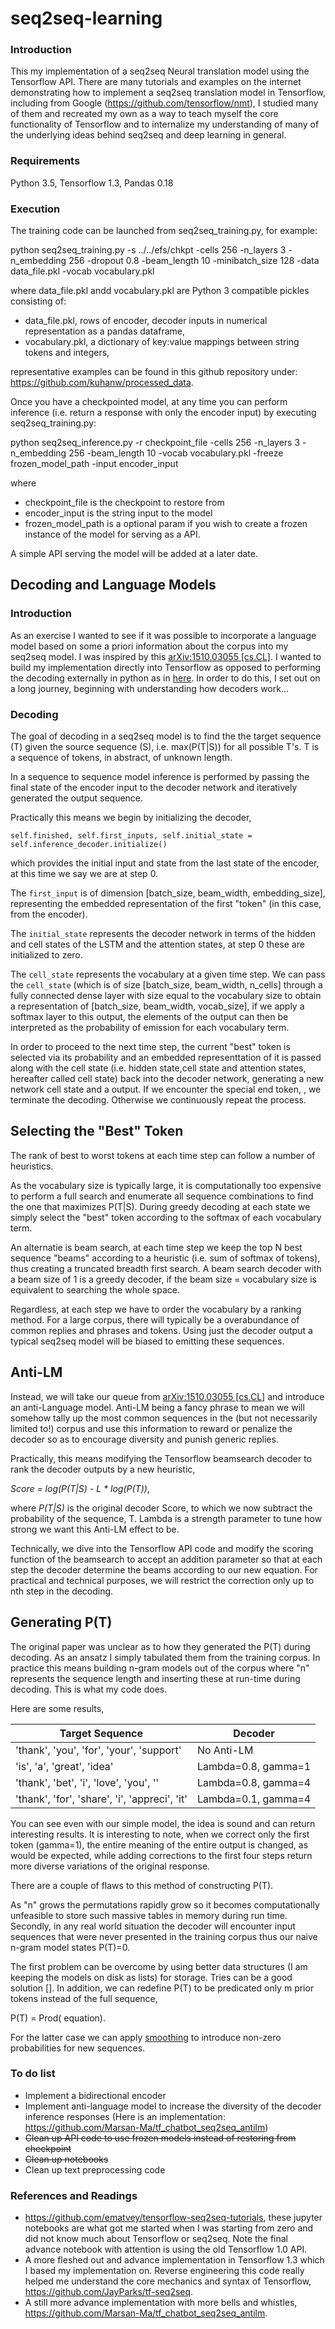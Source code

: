 # seq2seq-learning

### Introduction

This my implementation of a seq2seq Neural translation model using the Tensorflow API. There are many tutorials and examples on the internet demonstrating how to implement a seq2seq translation model in Tensorflow, including from Google (https://github.com/tensorflow/nmt), I studied many of them and recreated my own as a way to teach myself the core functionality of Tensorflow and to internalize my understanding of many of the underlying ideas behind seq2seq and deep learning in general.

### Requirements
Python 3.5, Tensorflow 1.3, Pandas 0.18

### Execution

The training code can be launched from seq2seq_training.py, for example: 

python seq2seq_training.py -s ../../efs/chkpt -cells 256 -n_layers 3 -n_embedding 256 -dropout 0.8 -beam_length 10 -minibatch_size 128 -data data_file.pkl -vocab vocabulary.pkl

where data_file.pkl andd vocabulary.pkl are Python 3 compatible pickles consisting of:
  
  - data_file.pkl, rows of encoder, decoder inputs in numerical representation as a pandas dataframe,
  - vocabulary.pkl, a dictionary of key:value mappings between string tokens and integers,
  
representative examples can be found in this github repository under: https://github.com/kuhanw/processed_data.

Once you have a checkpointed model, at any time you can perform inference (i.e. return a response with only the encoder input) by
executing seq2seq_training.py:

python seq2seq_inference.py -r checkpoint_file -cells 256 -n_layers 3 -n_embedding 256 -beam_length 10 -vocab vocabulary.pkl	-freeze frozen_model_path -input encoder_input 

where

  - checkpoint_file is the checkpoint to restore from
  - encoder_input is the string input to the model
  - frozen_model_path is a optional param if you wish to create a frozen instance of the model for serving as a API.
  
A simple API serving the model will be added at a later date.

## Decoding and Language Models

### Introduction

As an exercise I wanted to see if it was possible to incorporate a language model based on some a priori information about the corpus into my seq2seq model. I was inspired by this [arXiv:1510.03055 [cs.CL]](https://arxiv.org/abs/1510.03055). I wanted to build my implementation directly into Tensorflow as opposed to performing the decoding externally in python as in [here](https://github.com/Marsan-Ma/tf_chatbot_seq2seq_antilm). In order to do this, I set out on a long journey, beginning with understanding how decoders work...

### Decoding

The goal of decoding in a seq2seq model is to find the the target sequence (T) given the source sequence (S), i.e. max(P(T|S)) for all possible T's. T is a sequence of tokens, in abstract, of unknown length.

In a sequence to sequence model inference is performed by passing the final state of the encoder input to the decoder network and iteratively generated the output sequence.

Practically this means we begin by initializing the decoder,

  `self.finished, self.first_inputs, self.initial_state = self.inference_decoder.initialize()`

which provides the initial input and state from the last state of the encoder, at this time we say we are at step 0.

The `first_input` is of dimension [batch_size, beam_width, embedding_size], representing the embedded representation of the first "token" (in this case, from the encoder).

The `initial_state` represents the decoder network in terms of the hidden and cell states of the LSTM and the attention states, at step 0 these are initialized to zero.

The `cell_state` represents the vocabulary at a given time step. We can pass the `cell_state` (which is of size [batch_size, beam_width, n_cells] through a fully connected dense layer with size equal to the vocabulary size to obtain a representation of [batch_size, beam_width, vocab_size], if we apply a softmax layer to this output, the elements of the output can then be interpreted as the probability of emission for each vocabulary term.

In order to proceed to the next time step, the current "best" token is selected via its probability and an embedded representtation of it is passed along with the cell state (i.e. hidden state,cell state and attention states, hereafter called cell state) back into the decoder network, generating a new network cell state and a output. If we encounter the special end token, <EOS>, we terminate the decoding. Otherwise we continuously repeat the process.

## Selecting the "Best" Token

The rank of best to worst tokens at each time step can follow a number of heuristics. 

As the vocabulary size is typically large, it is computationally too expensive to perform a full search and enumerate all sequence combinations to find the one that maximizes P(T|S). During greedy decoding at each state we simply select the "best" token according to the softmax of each vocabulary term.

An alternatie is beam search, at each time step we keep the top N best sequence "beams" according to a heuristic (i.e. sum of softmax of tokens), thus creating a truncated breadth first search. A beam search decoder with a beam size of 1 is a greedy decoder, if the beam size = vocabulary size is equivalent to searching the whole space.

Regardless, at each step we have to order the vocabulary by a ranking method. For a large corpus, there will typically be a overabundance of common replies and phrases and tokens. Using just the decoder output a typical seq2seq model will be biased to emitting these sequences.

## Anti-LM

Instead, we will take our queue from [arXiv:1510.03055 [cs.CL]](https://arxiv.org/abs/1510.03055) and introduce an anti-Language model.  Anti-LM being a fancy phrase to mean we will somehow tally up the most common sequences in the (but not necessarily limited to!) corpus and use this information to reward or penalize the decoder so as to encourage diversity and punish generic replies.

Practically, this means modifying the Tensorflow beamsearch decoder to rank the decoder outputs by a new heuristic,

*Score = log(P(T|S) - L \* log(P(T))*,

where *P(T|S)* is the original decoder Score, to which we now subtract the probability of the sequence, T. Lambda is a strength parameter to tune how strong we want this Anti-LM effect to be. 

Technically, we dive into the Tensorflow API code and modify the scoring function of the beamsearch to accept an addition parameter so that at each step the decoder determine the beams according to our new equation. For practical and technical purposes, we will restrict the correction only up to nth step in the decoding. 

## Generating P(T)

The original paper was unclear as to how they generated the P(T) during decoding. As an ansatz I simply tabulated them from the training corpus. In practice this means building n-gram models out of the corpus where "n" represents the sequence length and inserting these at run-time during decoding. This is what my code does. 

Here are some results,

Target Sequence | Decoder 
--- | --- 
'thank', 'you', 'for', 'your', 'support'| No Anti-LM
'is', 'a', 'great', 'idea' | Lambda=0.8, gamma=1
'thank', 'bet', 'i', 'love', 'you', '<eos>' | Lambda=0.8, gamma=4
'thank', 'for', 'share', 'i', 'appreci', 'it' | Lambda=0.1, gamma=4

You can see even with our simple model, the idea is sound and can return interesting results. It is interesting to note, when we correct only the first token (gamma=1), the entire meaning of the entire output is changed, as would be expected, while adding corrections to the first four steps return more diverse variations of the original response.

There are a couple of flaws to this method of constructing P(T). 

As "n" grows the permutations rapidly grow so it becomes computationally unfeasible to store such massive tables in memory during run time. Secondly, in any real world situation the decoder will encounter input sequences that were never presented in the training corpus thus our naive n-gram model states P(T)=0. 

The first problem can be overcome by using better data structures (I am keeping the models on disk as lists) for storage. Tries can be a good solution []. In addition, we can redefine P(T) to be predicated only m prior tokens instead of the full sequence, 

P(T) = Prod( equation).

For the latter case we can apply [smoothing](https://en.wikipedia.org/wiki/Good%E2%80%93Turing_frequency_estimation) to introduce non-zero probabilities for new sequences.

### To do list

  - Implement a bidirectional encoder
  - Implement anti-language model to increase the diversity of the decoder inference responses (Here is an implementation: https://github.com/Marsan-Ma/tf_chatbot_seq2seq_antilm)
  - <s>Clean up API code to use frozen models instead of restoring from checkpoint</s>
  - <s>Clean up notebooks</s>
  - Clean up text preprocessing code

### References and Readings

- https://github.com/ematvey/tensorflow-seq2seq-tutorials, these jupyter notebooks are what got me started when I was starting from zero and did not know much about Tensorflow or seq2seq. Note the final advance notebook with attention is using the old Tensorflow 1.0 API.
- A more fleshed out and advance implementation in Tensorflow 1.3 which I based my implementation on. Reverse engineering this code really helped me understand the core mechanics and syntax of Tensorflow, https://github.com/JayParks/tf-seq2seq.
- A still more advance implementation with more bells and whistles, https://github.com/Marsan-Ma/tf_chatbot_seq2seq_antilm.
